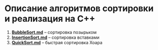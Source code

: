 # Описание алгоритмов сортировки и реализация на C++

1. **[BubbleSort.md](https://github.com/By-Vasiliy/SAS/blob/develop/Documentation/BubbleSort.md)** – сортировка позырьком
2. **[InsertionSort.md](https://github.com/By-Vasiliy/SAS/blob/develop/Documentation/InsertionSort.md)** – сортировка вставками
3. **[QuickSort.md](https://github.com/By-Vasiliy/SAS/blob/develop/Documentation/QuickSort.md)** – быстрая сортировка Хоара